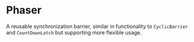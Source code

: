 # Phaser

A reusable synchronization barrier, similar in functionality to `CyclicBarrier` and `CountDownLatch` but supporting more flexible usage.

